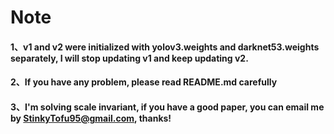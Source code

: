 Note
=
#### 1、v1 and v2 were initialized with yolov3.weights and darknet53.weights separately, I will stop updating v1 and keep updating v2.<br>
#### 2、If you have any problem, please read README.md carefully<br>
#### 3、I'm solving scale invariant, if you have a good paper, you can email me by StinkyTofu95@gmail.com, thanks!<br>
